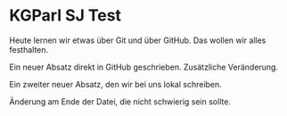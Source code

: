 
# KGParl SJ Test

Heute lernen wir etwas über Git und über GitHub.
Das wollen wir alles festhalten.

Ein neuer Absatz direkt in GitHub geschrieben. Zusätzliche Veränderung.

Ein zweiter neuer Absatz, den wir bei uns lokal schreiben.

Änderung am Ende der Datei, die nicht schwierig sein sollte.
